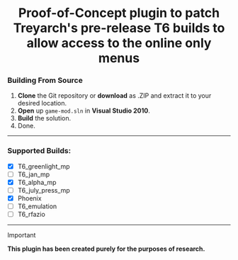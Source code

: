 <div align="center">

# Proof-of-Concept plugin to patch Treyarch's pre-release T6 builds to allow access to the online only menus

</div>

### Building From Source
1. **Clone** the Git repository or **download** as .ZIP and extract it to your desired location.
2. **Open** up `game-mod.sln` in **Visual Studio 2010**.
3. **Build** the solution.
4. Done.

----

### Supported Builds:
- [x] T6_greenlight_mp
- [ ] T6_jan_mp
- [x] T6_alpha_mp
- [ ] T6_july_press_mp
- [x] Phoenix
- [ ] T6_emulation
- [ ] T6_rfazio

----

> [!IMPORTANT]
> **This plugin has been created purely for the purposes of research.**
